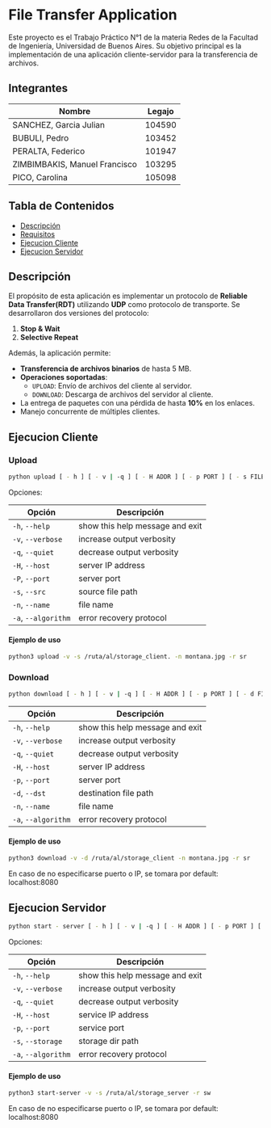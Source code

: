 # File Transfer Application
Este proyecto es el Trabajo Práctico N°1 de la materia Redes de la Facultad de Ingeniería, Universidad de Buenos Aires. Su objetivo principal es la implementación de una aplicación cliente-servidor para la transferencia de archivos.

## Integrantes

| Nombre                        | Legajo  |
|-------------------------------|---------|
| SANCHEZ, Garcia Julian        | 104590  |
| BUBULI, Pedro                 | 103452  |
| PERALTA, Federico             | 101947  |
| ZIMBIMBAKIS, Manuel Francisco | 103295  |
| PICO, Carolina                | 105098  |


## Tabla de Contenidos

- [Descripción](#descripción)
- [Requisitos](#requisitos)
- [Ejecucion Cliente](#ejecucion-cliente)
- [Ejecucion Servidor](#ejecucion-servidor)


## Descripción

El propósito de esta aplicación es implementar un protocolo de **Reliable Data Transfer(RDT)** utilizando **UDP** como protocolo de transporte. Se desarrollaron dos versiones del protocolo:

1. **Stop & Wait**
2. **Selective Repeat**


Además, la aplicación permite:

- **Transferencia de archivos binarios** de hasta 5 MB.
- **Operaciones soportadas**:
  - `UPLOAD`: Envío de archivos del cliente al servidor.
  - `DOWNLOAD`: Descarga de archivos del servidor al cliente.
- La entrega de paquetes con una pérdida de hasta **10%** en los enlaces.
- Manejo concurrente de múltiples clientes.

## Ejecucion Cliente
### Upload
```bash
python upload [ - h ] [ - v | -q ] [ - H ADDR ] [ - p PORT ] [ - s FILEPATH ] [ - n FILENAME ] [ - r protocol ]
```

Opciones:

| Opción         | Descripción                                  |
|----------------|----------------------------------------------|
| `-h`, `--help` | show this help message and exit              |
| `-v`, `--verbose` | increase output verbosity                 |
| `-q`, `--quiet` | decrease output verbosity                   |
| `-H`, `--host` | server IP address                            |
| `-P`, `--port` | server port                                  |
| `-s`, `--src` | source file path                              |
| `-n`, `--name` | file name                                    |
| `-a`, `--algorithm` | error recovery protocol                 |

#### Ejemplo de uso
```bash
python3 upload -v -s /ruta/al/storage_client. -n montana.jpg -r sr
```

### Download
```bash
python download [ - h ] [ - v | -q ] [ - H ADDR ] [ - p PORT ] [ - d FILEPATH ] [ - n FILENAME ] [ - r protocol ]
```

| Opción              | Descripción                                   |
|---------------------|-----------------------------------------------|
| `-h`, `--help`      | show this help message and exit               |
| `-v`, `--verbose`   | increase output verbosity                     |
| `-q`, `--quiet`     | decrease output verbosity                     |
| `-H`, `--host`      | server IP address                             |
| `-p`, `--port`      | server port                                   |
| `-d`, `--dst`       | destination file path                         |
| `-n`, `--name`      | file name                                     |
| `-a`, `--algorithm` | error recovery protocol                       |


#### Ejemplo de uso
```bash
python3 download -v -d /ruta/al/storage_client -n montana.jpg -r sr
```


En caso de no especificarse puerto o IP, se tomara por default: localhost:8080

## Ejecucion Servidor

```bash
python start - server [ - h ] [ - v | -q ] [ - H ADDR ] [ - p PORT ] [ - s DIRPATH ] [ - r protocol ]
```
Opciones:

| Opción              | Descripción                                   |
|---------------------|-----------------------------------------------|
| `-h`, `--help`      | show this help message and exit               |
| `-v`, `--verbose`   | increase output verbosity                     |
| `-q`, `--quiet`     | decrease output verbosity                     |
| `-H`, `--host`      | service IP address                            |
| `-p`, `--port`      | service port                                  |
| `-s`, `--storage`   | storage dir path                              |
| `-a`, `--algorithm` | error recovery protocol                       |

#### Ejemplo de uso
```bash
python3 start-server -v -s /ruta/al/storage_server -r sw
```

En caso de no especificarse puerto o IP, se tomara por default: localhost:8080
